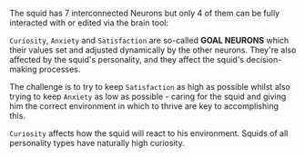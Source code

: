 The squid has 7 interconnected Neurons but only 4 of them can be fully interacted with or edited via the brain tool: 

`Curiosity`, `Anxiety` and `Satisfaction` are so-called **GOAL NEURONS** which their values set and adjusted dynamically by the other neurons.
They're also affected by the squid's personality, and they affect the squid's decision-making processes.

The challenge is to try to keep `Satisfaction` as high as possible whilst also trying to keep `Anxiety` as low as possible -
caring for the squid and giving him the correct environment in which to thrive are key to accomplishing this.

`Curiosity` affects how the squid will react to his environment. Squids of all personality types have naturally high curiosity.




